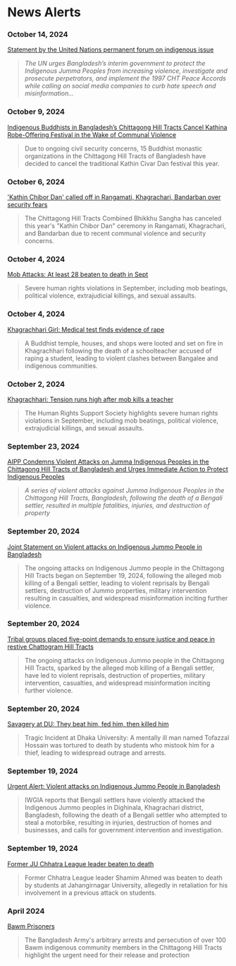 # News Alerts

### October 14, 2024

[Statement by the United Nations permanent forum on indigenous issue](//social.desa.un.org/issues/indigenous-peoples/news/statement-by-the-united-nations-permanent-forum-on-indigenous-issues)

> _The UN urges Bangladesh’s interim government to protect the Indigenous Jumma Peoples from increasing violence, investigate and prosecute perpetrators, and implement the 1997 CHT Peace Accords while calling on social media companies to curb hate speech and misinformation..._

### October 9, 2024

[Indigenous Buddhists in Bangladesh’s Chittagong Hill Tracts Cancel Kathina Robe-Offering Festival in the Wake of Communal Violence](//buddhistdoor.net/news/indigenous-buddhists-in-bangladeshs-chittagong-hill-tracts-cancel-kathina-robe-offering-festival-in-the-wake-of-communal-violence/)

> Due to ongoing civil security concerns, 15 Buddhist monastic organizations in the Chittagong Hill Tracts of Bangladesh have decided to cancel the traditional Kathin Civar Dan festival this year.

### October 6, 2024

['Kathin Chibor Dan' called off in Rangamati, Khagrachari, Bandarban over security fears](//dhakatribune.com/bangladesh/nation/360995/kathin-chibor-dan-called-off-in-rangamati)

> The Chittagong Hill Tracts Combined Bhikkhu Sangha has canceled this year's "Kathin Chibor Dan" ceremony in Rangamati, Khagrachari, and Bandarban due to recent communal violence and security concerns.

### October 4, 2024

[Mob Attacks: At least 28 beaten to death in Sept](//thedailystar.net/news/bangladesh/crime-justice/news/mob-attacks-least-28-beaten-death-sept-3719031)

> Severe human rights violations in September, including mob beatings, political violence, extrajudicial killings, and sexual assaults.

### October 4, 2024

[Khagrachhari Girl: Medical test finds evidence of rape](//thedailystar.net/news/bangladesh/crime-justice/news/khagrachhari-girl-medical-test-finds-evidence-rape-3719071)

> A Buddhist temple, houses, and shops were looted and set on fire in Khagrachhari following the death of a schoolteacher accused of raping a student, leading to violent clashes between Bangalee and indigenous communities.

### October 2, 2024

[Khagrachhari: Tension runs high after mob kills a teacher](//thedailystar.net/news/bangladesh/crime-justice/news/khagrachhari-tension-runs-high-after-mob-kills-teacher-3717121)

> The Human Rights Support Society highlights severe human rights violations in September, including mob beatings, political violence, extrajudicial killings, and sexual assaults.

### September 23, 2024

[AIPP Condemns Violent Attacks on Jumma Indigenous Peoples in the Chittagong Hill Tracts of Bangladesh and Urges Immediate Action to Protect Indigenous Peoples](//aippnet.org/aipp-condemns-violent-attack-jumma-indigenous-peoples-chittagong-hill-tracts-bangladesh-urges-immediate-action-protect-indigenous-peoples/)

> _A series of violent attacks against Jumma Indigenous Peoples in the Chittagong Hill Tracts, Bangladesh, following the death of a Bengali settler, resulted in multiple fatalities, injuries, and destruction of property_

### September 20, 2024

[Joint Statement on Violent attacks on Indigenous Jummo People in Bangladesh](//iwgia.org/en/news/5562)

> The ongoing attacks on Indigenous Jummo people in the Chittagong Hill Tracts began on September 19, 2024, following the alleged mob killing of a Bengali settler, leading to violent reprisals by Bengali settlers, destruction of Jummo properties, military intervention resulting in casualties, and widespread misinformation inciting further violence.

### September 20, 2024

[Tribal groups placed five-point demands to ensure justice and peace in restive Chattogram Hill Tracts](//ucanews.com/news/bangladeshi-hill-tribes-blame-army-for-abetting-violence/106560)

> The ongoing attacks on Indigenous Jummo people in the Chittagong Hill Tracts, sparked by the alleged mob killing of a Bengali settler, have led to violent reprisals, destruction of properties, military intervention, casualties, and widespread misinformation inciting further violence.

### September 20, 2024

[Savagery at DU: They beat him, fed him, then killed him](//thedailystar.net/news/bangladesh/crime-justice/news/savagery-du-they-beat-him-fed-him-then-killed-him-3707351)

> Tragic Incident at Dhaka University: A mentally ill man named Tofazzal Hossain was tortured to death by students who mistook him for a thief, leading to widespread outrage and arrests.

### September 19, 2024

[Urgent Alert: Violent attacks on Indigenous Jummo People in Bangladesh](//iwgia.org/en/news/5561)

> IWGIA reports that Bengali settlers have violently attacked the Indigenous Jummo peoples in Dighinala, Khagrachari district, Bangladesh, following the death of a Bengali settler who attempted to steal a motorbike, resulting in injuries, destruction of homes and businesses, and calls for government intervention and investigation.

### September 19, 2024

[Former JU Chhatra League leader beaten to death](//dhakatribune.com/bangladesh/nation/358936/former-ju-chhatra-league-leader-beaten-to-death)

> Former Chhatra League leader Shamim Ahmed was beaten to death by students at Jahangirnagar University, allegedly in retaliation for his involvement in a previous attack on students.

### April 2024

[Bawm Prisoners](//amnesty.org.uk/bawmprisoners)

> The Bangladesh Army's arbitrary arrests and persecution of over 100 Bawm indigenous community members in the Chittagong Hill Tracts highlight the urgent need for their release and protection


